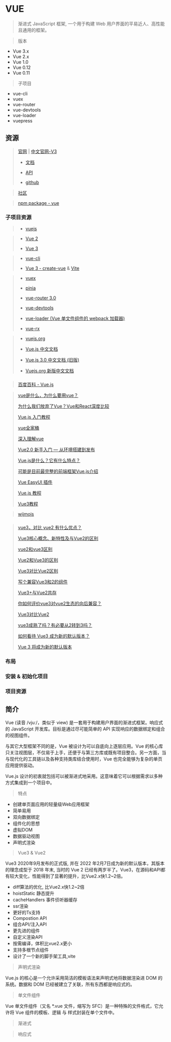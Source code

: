 # VUE

> 渐进式 JavaScript 框架, 一个用于构建 Web 用户界面的平易近人、高性能且通用的框架。

> 版本

- Vue 3.x
- Vue 2.x
- Vue 1.0
- Vue 0.12
- Vue 0.11

> 子项目

- vue-cli
- vuex
- vue-router
- vue-devtools
- vue-loader
- vuepress

## 资源

> [官网](https://vuejs.org/) | [中文官网-V3](https://v3.cn.vuejs.org/)
>
>   - [文档](https://v3.cn.vuejs.org/guide/introduction.html)
>
>   - [API](https://v3.cn.vuejs.org/api/)
>
>   - [github](https://github.com/vuejs/core)

> [社区](https://www.vue-js.com/)

> [npm package - vue](https://www.npmjs.com/package/vue)

### 子项目资源

> - [vuejs](https://github.com/vuejs)

> - [Vue 2](https://github.com/vuejs/vue)
>
> - [Vue 3](https://github.com/vuejs/core)

> - [vue-cli](https://github.com/vuejs/vue-cli)
>
> - [Vue 3 - create-vue](https://github.com/vuejs/create-vue) & [Vite](https://vitejs.dev/)

> - [vuex](https://github.com/vuejs/vuex)
>
> - [pinia](https://pinia.vuejs.org/)
>
> - [vue-router 3.0](https://github.com/vuejs/vue-router)
>
> - [vue-devtools](https://github.com/vuejs/vue-devtools)
>
> - [vue-loader (Vue 单文件组件的 webpack 加载器)](https://github.com/vuejs/vue-loader)
>
> - [vue-rx](https://github.com/vuejs/vue-rx)

> - [vuejs.org](https://github.com/vuejs/vuejs.org)
>
> - [Vue.js 中文文档](https://github.com/vuejs/cn.vuejs.org)
>
> - [Vue.js 3.0 中文文档 (旧版)](https://github.com/vuejs/docs-next-zh-cn)
>
> - [Vuejs.org 新版中文文档](https://github.com/vuejs-translations/docs-zh-cn)


### 

> [百度百科 - Vue.js](https://baike.baidu.com/item/Vue.js/19884851)

> [vue是什么，为什么要用vue？](https://www.bilibili.com/read/cv8810482/)
>
> [](http://caibaojian.com/vue/guide/)
>
> [为什么我们放弃了Vue？Vue和React深度比较](https://baijiahao.baidu.com/s?id=1675146151317165518)
>
> [Vue.js 入门教程](https://www.runoob.com/w3cnote/vue-js-quickstart.html)
>
> [vue全家桶](http://doc.liangxinghua.com/vue-family/1.html)
>
> [深入理解vue](https://www.cnblogs.com/lishanlei/p/8423407.html)
>
> [](https://www.w3cplus.com/blog/vue)
>
> [Vue2.0 新手入门 — 从环境搭建到发布](https://www.runoob.com/w3cnote/vue2-start-coding.html)
>
> [Vue.js是什么？它有什么特点？](http://c.biancheng.net/view/6714.html)
>
> [可能是目前最完整的前端框架Vue.js介绍](http://www.17bianji.com/lsqh/39797.html)
>
> [](http://caibaojian.com/t/vue/)
>
> [Vue EasyUI 插件](https://www.jeasyui.net/vue)
>
> [Vue.js 教程](https://www.runoob.com/vue2/vue-tutorial.html)
>
> [Vue3教程](https://www.runoob.com/vue3/vue3-class-bind.html)

> [wijmojs](https://www.grapecity.com.cn/developer/wijmojs)


### 

> [vue3，对比 vue2 有什么优点？](https://zhuanlan.zhihu.com/p/410951679)
>
> [Vue3核心概念、新特性及与Vue2的区别](https://www.jianshu.com/p/13d764cfd817)
>
> [vue2和vue3区别](https://blog.csdn.net/weixin_54722719/article/details/123069837)
>
> [Vue2和Vue3的区别](https://blog.51cto.com/u_12303347/5061210)
>
> [Vue3对比Vue2区别](https://www.cnblogs.com/jingzh/p/16075833.html)
>
> [写个兼容Vue3和2的组件](https://blog.csdn.net/ambit_tsai/article/details/104628676)
>
> [Vue3+与Vue2共存](https://zhuanlan.zhihu.com/p/138155274)
>
> [你如何评价vue3对vue2生态的向后兼容？](https://www.zhihu.com/question/425224376)
>
> [Vue3对比Vue2](https://juejin.cn/post/6967706999706353672)
>
> [vue3成熟了吗？有必要从2转到3吗？](https://www.zhihu.com/question/486198485)
>
> [如何看待 Vue3 成为新的默认版本？](https://www.zhihu.com/question/512584365)
>
> [Vue 3 将成为新的默认版本](https://zhuanlan.zhihu.com/p/460055155)


### 布局

> [](https://blog.csdn.net/weixin_39237340/article/details/121666311)

> [](https://gitee.com/nut77/vue3-elementplus-admin-layout)

### 安装 & 初始化项目

### 项目资源

## 简介

Vue (读音 /vjuː/，类似于 view) 是一套用于构建用户界面的渐进式框架。响应式的 JavaScript 开发库。目标是通过尽可能简单的 API 实现响应的数据绑定和组合的视图组件。

与其它大型框架不同的是，Vue 被设计为可以自底向上逐层应用。Vue 的核心库只关注视图层，不仅易于上手，还便于与第三方库或既有项目整合。另一方面，当与现代化的工具链以及各种支持类库结合使用时，Vue 也完全能够为复杂的单页应用提供驱动。

Vue.js 设计的初衷就包括可以被渐进式地采用。这意味着它可以根据需求以多种方式集成到一个项目中。

> 特点

- 创建单页面应用的轻量级Web应用框架
- 简单易用
- 双向数据绑定
- 组件化的思想
- 虚拟DOM
- 数据驱动视图
- 声明式渲染

> Vue3 & Vue2

Vue3 2020年9月发布的正式版, 并在  2022 年2月7日成为新的默认版本，其版本的理念成型于 2018 年末, 当时的 Vue 2 已经有两岁半了。Vue3，在源码和API都有较大变化，性能得到了显著的提升，比Vue2.x快1.2~2倍。

- diff算法的优化, 比Vue2.x快1.2~2倍
- hoistStatic 静态提升
- cacheHandlers 事件侦听器缓存
- ssr渲染
- 更好的Ts支持
- Compostion API
- 组合API/注入API
- 更先进的组件
- 自定义渲染API
- 按需编译，体积比vue2.x更小
- 支持多根节点组件
- 设计了一个新的脚手架工具,vite

> 声明式渲染

Vue.js 的核心是一个允许采用简洁的模板语法来声明式地将数据渲染进 DOM 的系统。数据和 DOM 已经被建立了关联，所有东西都是响应式的。

> 单文件组件

Vue 单文件组件（又名 *.vue 文件，缩写为 SFC）是一种特殊的文件格式，它允许将 Vue 组件的模板、逻辑 与 样式封装在单个文件中。

> 渐进式

> 响应式



